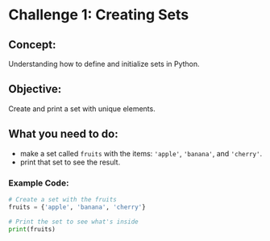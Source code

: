 # Challenge 1: Creating Sets
## Concept:
Understanding how to define and initialize sets in Python.

## Objective:
Create and print a set with unique elements.
## What you need to do:
- make a set called `fruits` with the items: `'apple'`, `'banana'`, and `'cherry'`.
- print that set to see the result.

### Example Code:

```python
# Create a set with the fruits
fruits = {'apple', 'banana', 'cherry'}

# Print the set to see what's inside
print(fruits)
